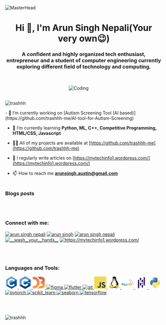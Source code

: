 
![MasterHead](https://runtimeerrorsblog.files.wordpress.com/2018/05/stay-hungry-stay-foolish-facebook-cover-timeline-banner-for-fb.jpg)
<h1 align="center">Hi 👋, I'm Arun Singh Nepali(Your very own😉)</h1>
<h3 align="center">A confident and highly organized tech enthusiast, entrepreneur and a student of computer engineering currently exploring different field of technology and computing.</h3><br><br>
<img align="right" alt="Coding" width="300" src="https://instagram.fktm14-1.fna.fbcdn.net/v/t51.2885-19/258035979_723054581987729_8395816863074444653_n.jpg?stp=dst-jpg_s320x320&_nc_ht=instagram.fktm14-1.fna.fbcdn.net&_nc_cat=105&_nc_ohc=uJykHw1c2ScAX-of5dy&edm=AOQ1c0wBAAAA&ccb=7-5&oh=00_AfDcPFG7ngQt3kXmIzR9Ay-9KafnQakqZ-IKV2bICzfQ8A&oe=64F2C76B&_nc_sid=8b3546">
<br><br>


<p align="left"> <img src="https://komarev.com/ghpvc/?username=trashhh&label=Profile%20views&color=0e75b6&style=flat" alt="trashhh" /> </p>
- 🔭 I’m currently working on [Autism Screening Tool (AI based)](https://github.com/trashhh-me/AI-tool-for-Autism-Screening)

- 🌱 I’m currently learning **Python, ML, C++, Competitive Programming, HTML/CSS, Javascript**

- 👨‍💻 All of my projects are available at [https://github.com/trashhh-me](https://github.com/trashhh-me)

- 📝 I regularly write articles on [https://mytechinfo1.wordpress.com/](https://mytechinfo1.wordpress.com/)

- 📫 How to reach me **arunsingh.austin@gmail.com** <br><br>

### Blogs posts
<!-- BLOG-POST-LIST:START -->
<!-- BLOG-POST-LIST:END -->
<br><br>

<h3 align="left">Connect with me:</h3>
<p align="left">
<a href="https://linkedin.com/in/arun singh nepali" target="blank"><img align="center" src="https://raw.githubusercontent.com/rahuldkjain/github-profile-readme-generator/master/src/images/icons/Social/linked-in-alt.svg" alt="arun singh nepali" height="30" width="40" /></a>
<a href="https://kaggle.com/arun singh" target="blank"><img align="center" src="https://raw.githubusercontent.com/rahuldkjain/github-profile-readme-generator/master/src/images/icons/Social/kaggle.svg" alt="arun singh" height="30" width="40" /></a>
<a href="https://fb.com/arun singh nepali" target="blank"><img align="center" src="https://raw.githubusercontent.com/rahuldkjain/github-profile-readme-generator/master/src/images/icons/Social/facebook.svg" alt="arun singh nepali" height="30" width="40" /></a>
<a href="https://instagram.com/__wash__your__hands__" target="blank"><img align="center" src="https://raw.githubusercontent.com/rahuldkjain/github-profile-readme-generator/master/src/images/icons/Social/instagram.svg" alt="__wash__your__hands__" height="30" width="40" /></a>
<a href="/https://mytechinfo1.wordpress.com/" target="blank"><img align="center" src="https://raw.githubusercontent.com/rahuldkjain/github-profile-readme-generator/master/src/images/icons/Social/rss.svg" alt="https://mytechinfo1.wordpress.com/" height="30" width="40" /></a>
</p>
<br><br>
<h3 align="left">Languages and Tools:</h3>
<p align="left"> <a href="https://www.cprogramming.com/" target="_blank" rel="noreferrer"> <img src="https://raw.githubusercontent.com/devicons/devicon/master/icons/c/c-original.svg" alt="c" width="40" height="40"/> </a> <a href="https://www.w3schools.com/cpp/" target="_blank" rel="noreferrer"> <img src="https://raw.githubusercontent.com/devicons/devicon/master/icons/cplusplus/cplusplus-original.svg" alt="cplusplus" width="40" height="40"/> </a> <a href="https://d3js.org/" target="_blank" rel="noreferrer"> <img src="https://raw.githubusercontent.com/devicons/devicon/master/icons/d3js/d3js-original.svg" alt="d3js" width="40" height="40"/> </a> <a href="https://www.figma.com/" target="_blank" rel="noreferrer"> <img src="https://www.vectorlogo.zone/logos/figma/figma-icon.svg" alt="figma" width="40" height="40"/> </a> <a href="https://flutter.dev" target="_blank" rel="noreferrer"> <img src="https://www.vectorlogo.zone/logos/flutterio/flutterio-icon.svg" alt="flutter" width="40" height="40"/> </a> <a href="https://git-scm.com/" target="_blank" rel="noreferrer"> <img src="https://www.vectorlogo.zone/logos/git-scm/git-scm-icon.svg" alt="git" width="40" height="40"/> </a> <a href="https://developer.mozilla.org/en-US/docs/Web/JavaScript" target="_blank" rel="noreferrer"> <img src="https://raw.githubusercontent.com/devicons/devicon/master/icons/javascript/javascript-original.svg" alt="javascript" width="40" height="40"/> </a> <a href="https://www.linux.org/" target="_blank" rel="noreferrer"> <img src="https://raw.githubusercontent.com/devicons/devicon/master/icons/linux/linux-original.svg" alt="linux" width="40" height="40"/> </a> <a href="https://www.mysql.com/" target="_blank" rel="noreferrer"> <img src="https://raw.githubusercontent.com/devicons/devicon/master/icons/mysql/mysql-original-wordmark.svg" alt="mysql" width="40" height="40"/> </a> <a href="https://pandas.pydata.org/" target="_blank" rel="noreferrer"> <img src="https://raw.githubusercontent.com/devicons/devicon/2ae2a900d2f041da66e950e4d48052658d850630/icons/pandas/pandas-original.svg" alt="pandas" width="40" height="40"/> </a> <a href="https://www.python.org" target="_blank" rel="noreferrer"> <img src="https://raw.githubusercontent.com/devicons/devicon/master/icons/python/python-original.svg" alt="python" width="40" height="40"/> </a> <a href="https://pytorch.org/" target="_blank" rel="noreferrer"> <img src="https://www.vectorlogo.zone/logos/pytorch/pytorch-icon.svg" alt="pytorch" width="40" height="40"/> </a> <a href="https://scikit-learn.org/" target="_blank" rel="noreferrer"> <img src="https://upload.wikimedia.org/wikipedia/commons/0/05/Scikit_learn_logo_small.svg" alt="scikit_learn" width="40" height="40"/> </a> <a href="https://seaborn.pydata.org/" target="_blank" rel="noreferrer"> <img src="https://seaborn.pydata.org/_images/logo-mark-lightbg.svg" alt="seaborn" width="40" height="40"/> </a> <a href="https://www.tensorflow.org" target="_blank" rel="noreferrer"> <img src="https://www.vectorlogo.zone/logos/tensorflow/tensorflow-icon.svg" alt="tensorflow" width="40" height="40"/> </a> </p>

<br><br>
<p><img align="center" src="https://github-readme-streak-stats.herokuapp.com/?user=trashhh&" alt="trashhh" /></p>
